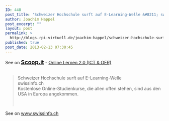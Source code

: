 ```yaml
---
ID: 448
post_title: 'Schweizer Hochschule surft auf E-Learning-Welle &#8211; swissinfo.ch'
author: Joachim Happel
post_excerpt: ""
layout: post
permalink: >
  http://blogs.rpi-virtuell.de/joachim-happel/schweizer-hochschule-surft-auf-e-learning-welle-swissinfo-ch/
published: true
post_date: 2013-02-13 07:30:45
---
```

<p>
	See on <a href="http://www.scoop.it/t/online-lernen-2-0/p/3996761965/schweizer-hochschule-surft-auf-e-learning-welle-swissinfo-ch" style="font-weight: bold;font-size: 18px">Scoop.it</a> - <a href="http://www.scoop.it/t/online-lernen-2-0">Online Lernen 2.0 (ICT &amp; OER)</a><br />
	&nbsp;
</p>

<blockquote>
	Schweizer Hochschule surft auf E-Learning-Welle<br />
	swissinfo.ch<br />
	Kostenlose Online-Studienkurse, die allen offen stehen, sind aus den USA in Europa angekommen.
	<p>
		&nbsp;
	</p>
</blockquote>

<p>
	See on <a href="http://www.swissinfo.ch/ger/wissen_und_technik/Schweizer_Hochschule_surft_auf_E-Learning-Welle.html?cid=34905318">www.swissinfo.ch</a>
</p>